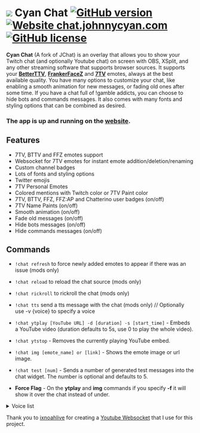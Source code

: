 # [![](https://raw.githubusercontent.com/Johnnycyan/cyan-chat/main/src/img/CyanChat40.webp)](#) Cyan Chat [![GitHub version](https://img.shields.io/badge/release-v2.3.4-blue)](#) [![Website chat.johnnycyan.com](https://img.shields.io/website?url=https%3A%2F%2Fchat.johnnycyan.com%2Findex.html)](https://chat.johnnycyan.com) [![GitHub license](https://img.shields.io/github/license/Johnnycyan/cyan-chat)](https://github.com/Johnnycyan/cyan-chat/blob/main/LICENSE)

**Cyan Chat** (A fork of JChat) is an overlay that allows you to show your Twitch chat (and optionally Youtube chat) on screen with OBS, XSplit, and any other streaming software that supports browser sources. It supports your [**BetterTTV**](https://betterttv.com/), [**FrankerFaceZ**](https://www.frankerfacez.com/) and [**7TV**](https://7tv.app/) emotes, always at the best available quality. You have many options to customize your chat, like enabling a smooth animation for new messages, or fading old ones after some time. If you have a chat full of !gamble addicts, you can choose to hide bots and commands messages. It also comes with many fonts and styling options that can be combined as desired.
### The app is up and running on the [website](https://chat.johnnycyan.com).

## Features
- 7TV, BTTV and FFZ emotes support
- Websocket for 7TV emotes for instant emote addition/deletion/renaming
- Custom channel badges
- Lots of fonts and styling options
- Twitter emojis
- 7TV Personal Emotes
- Colored mentions with Twitch color or 7TV Paint color
- 7TV, BTTV, FFZ, FFZ:AP and Chatterino user badges (on/off)
- 7TV Name Paints (on/off)
- Smooth animation (on/off)
- Fade old messages (on/off)
- Hide bots messages (on/off)
- Hide commands messages (on/off)
## Commands
- `!chat refresh` to force newly added emotes to appear if there was an issue (mods only)
- `!chat reload` to reload the chat source (mods only)
- `!chat rickroll` to rickroll the chat (mods only)
- `!chat tts` send a tts message with the chat (mods only) // Optionally use -v {voice} to specify a voice
- `!chat ytplay [YouTube URL] -d [duration] -s [start_time]` - Embeds a YouTube video (duration defaults to 5s, use 0 to play the whole video).
- `!chat ytstop` - Removes the currently playing YouTube embed.
- `!chat img [emote_name] or [link]` - Shows the emote image or url image.
- `!chat test [num]` - Sends a number of generated test messages into the chat widget. The number is optional and defaults to 5.

- **Force Flag** - On the **ytplay** and **img** commands if you specify **-f** it will show it over the chat instead of under.

<details>
<summary>Voice list</summary>

- Brian
- Ivy
- Justin
- Russell
- Nicole
- Emma
- Amy
- Joanna
- Salli
- Kimberly
- Kendra
- Joey
- Mizuki (Japanese)
- Chantal (French)
- Mathieu (French)
- Maxim (Russian)
- Hans (German)
- Raveena (Indian)

</details>

Thank you to [ixnoahlive](https://github.com/ixnoahlive) for creating a [Youtube Websocket](https://github.com/ixnoahlive/youtube-websocket) that I use for this project.
